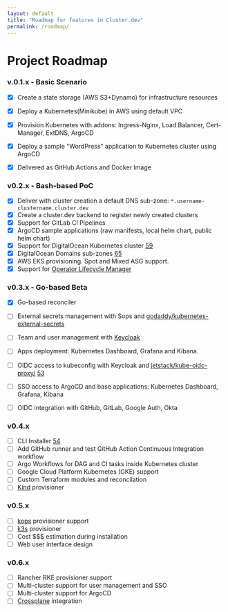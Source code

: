 ```yaml
---
layout: default
title: "Roadmap for features in Cluster.dev"
permalink: /roadmap/
---
```

# Project Roadmap

### v.0.1.x - Basic Scenario

- [x] Create a state storage (AWS S3+Dynamo) for infrastructure resources
- [x] Deploy a Kubernetes(Minikube) in AWS using default VPC
- [x] Provision Kubernetes with addons: Ingress-Nginx, Load Balancer, Cert-Manager, ExtDNS, ArgoCD
- [x] Deploy a sample "WordPress" application to Kubernetes cluster using ArgoCD
- [x] Delivered as GitHub Actions and Docker Image


### v0.2.x - Bash-based PoC

- [x] Deliver with cluster creation a default DNS sub-zone:
  `*.username-clustername.cluster.dev`
- [x] Create a cluster.dev backend to register newly created clusters
- [x] Support for GitLab CI Pipelines
- [x] ArgoCD sample applications (raw manifests, local helm chart, public helm chart)
- [x] Support for DigitalOcean Kubernetes cluster [59](https://github.com/shalb/cluster.dev/issues/59)
- [x] DigitalOcean Domains sub-zones [65](https://github.com/shalb/cluster.dev/issues/65)
- [x] AWS EKS provisioning. Spot and Mixed ASG support.
- [x] Support for [Operator Lifecycle Manager](https://github.com/operator-framework/operator-lifecycle-manager)

### v0.3.x - Go-based Beta

- [X] Go-based reconciler
- [ ] External secrets management with Sops and [godaddy/kubernetes-external-secrets](https://github.com/godaddy/kubernetes-external-secrets)
- [ ] Team and user management with [Keycloak](https://www.keycloak.org/)
- [ ] Apps deployment: Kubernetes Dashboard, Grafana and Kibana.
- [ ] OIDC access to kubeconfig with Keycloak and [jetstack/kube-oidc-proxy/](https://github.com/jetstack/kube-oidc-proxy/) [53](https://github.com/shalb/cluster.dev/issues/53)
- [ ] SSO access to ArgoCD and base applications: Kubernetes Dashboard, Grafana, Kibana
- [ ] OIDC integration with GitHub, GitLab, Google Auth, Okta


### v0.4.x

- [ ] CLI Installer [54](https://github.com/shalb/cluster.dev/issues/54)
- [ ] Add GitHub runner and test GitHub Action Continuous Integration workflow
- [ ] Argo Workflows for DAG and CI tasks inside Kubernetes cluster
- [ ] Google Cloud Platform Kubernetes (GKE) support
- [ ] Custom Terraform modules and reconcilation
- [ ] [Kind](https://kind.sigs.k8s.io/) provisioner

### v0.5.x

- [ ] [kops](https://github.com/kubernetes/kops) provisioner support
- [ ] [k3s](https://k3s.io) provisioner
- [ ] Cost $$$ estimation during installation
- [ ] Web user interface design

### v0.6.x

- [ ] Rancher RKE provisioner support
- [ ] Multi-cluster support for user management and SSO
- [ ] Multi-cluster support for ArgoCD
- [ ] [Crossplane](https://crossplane.io/) integration
